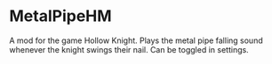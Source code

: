 # MetalPipeHM

A mod for the game Hollow Knight.
Plays the metal pipe falling sound whenever the knight swings their nail.
Can be toggled in settings.
